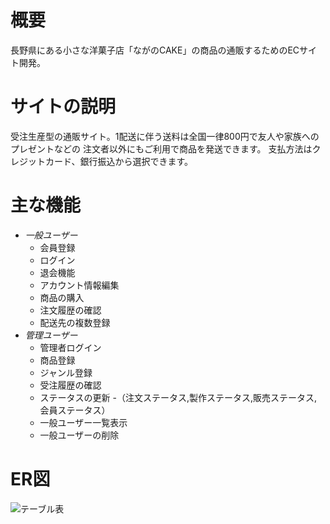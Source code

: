 
# 概要

長野県にある小さな洋菓子店「ながのCAKE」の商品の通販するためのECサイト開発。

# サイトの説明

受注生産型の通販サイト。1配送に伴う送料は全国一律800円で友人や家族へのプレゼントなどの
注文者以外にもご利用で商品を発送できます。
支払方法はクレジットカード、銀行振込から選択できます。

# 主な機能

- *一般ユーザー*
  - 会員登録
  - ログイン
  - 退会機能
  - アカウント情報編集
  - 商品の購入
  - 注文履歴の確認
  - 配送先の複数登録
- *管理ユーザー*
  - 管理者ログイン
  - 商品登録
  - ジャンル登録
  - 受注履歴の確認
  - ステータスの更新
  -（注文ステータス,製作ステータス,販売ステータス,会員ステータス）
  - 一般ユーザー一覧表示
  - 一般ユーザーの削除

# ER図

![テーブル表](https://user-images.githubusercontent.com/108505397/186578291-53f296ce-c15b-48ad-a83c-3b2ec0762be2.png)
